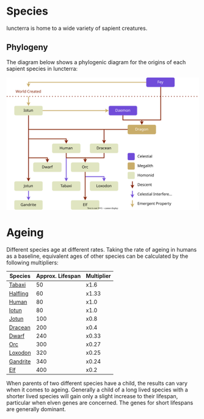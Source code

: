 # Species
Iuncterra is home to a wide variety of sapient creatures. 


## Phylogeny
The diagram below shows a phylogenic diagram for the origins of each sapient species in Iuncterra:

![Phylogenic Tree](phylotree.svg)

# Ageing
Different species age at different rates. Taking the rate of ageing in humans as a baseline, equivalent ages of other species can be calculated by the following multipliers:

| Species  | Approx. Lifespan | Multiplier |
| -------- | ------------- | ---------- |
| [Tabaxi](tabaxi)   | 50   | x1.6        |
| [Halfling](halfling) | 60   | x1.33       |
| [Human](human)    | 80   | x1.0        |
| [Iotun](iotun)    | 80   | x1.0        |
| [Jotun](jotun)    | 100  | x0.8        |
| [Dracean](dracean)  | 200  | x0.4        |
| [Dwarf](dwarf)    | 240  | x0.33        |
| [Orc](orc)      | 300  | x0.27       |
| [Loxodon](loxodon)  | 320  | x0.25        |
| [Gandrite](gandrite) | 340  | x0.24       |
| [Elf](elf)      | 400  | x0.2        |

When parents of two different species have a child, the results can vary when it comes to ageing. Generally a child of a long lived species with a shorter lived species will gain only a slight increase to their lifespan, particular when elven genes are concerned. The genes for short lifespans are generally dominant.